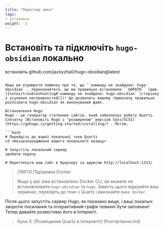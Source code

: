 ```yaml
---
title: "Перегляд змін"
tags:
- установка 
weight: -2
---
```


# Встановіть та підключіть `hugo-obsidian` локально
встановіть github.com/jackyzha0/hugo-obsidian@latest
```

Якщо ви отримуєте помилку про те, що ``команду не знайдено: hugo-obsidian``, переконайтеся, що ви правильно встановили ``GOPATH`` (див. [[notes/troubleshooting#`команду не знайдено: hugo-obsidian``|сторінку з усунення несправностей]])! Це дозволить вашому терміналу правильно розпізнати hugo-obsidian як виконуваний файл.

Встановлення Hugo
Hugo - це генератор статичних сайтів, який забезпечує роботу Quartz. Спочатку [Встановіть Hugo з "розширеною" версією Sass/SCSS](https://gohugo.io/getting-started/installing/)￼. Потім,

```bash
# Перейдіть до вашої локальної теки Quartz
cd <місцезнаходження вашого локального кварцу>

# Запустіть локальний сервер
зробити подачу

# Переглянути ваш сайт в браузері за адресою http://localhost:1313/
```

> [!INFO] Підтримка Docker
>
> Якщо у вас вже встановлено Docker CLI, ви можете не встановлювати `hugo-obsidian` та `hugo`. Замість цього відкрийте ваш термінал, перейдіть до теки з Quartz і виконайте `make docker`.

Після цього запустіть сервер Hugo, як показано вище, і ваші локальні зворотні посилання та інтерактивний графік повинні бути заповнені! Тепер давайте розмістимо його в Інтернеті.

> Крок 5: [Розміщення Quartz в Інтернеті!] (Розгортання.md)
